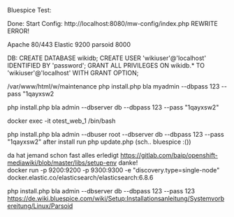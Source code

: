 Bluespice Test:

Done: Start Config: http://localhost:8080/mw-config/index.php REWRITE ERROR!

Apache 80/443
Elastic 9200
parsoid 8000   

   
DB:
CREATE DATABASE wikidb;
CREATE USER 'wikiuser'@'localhost' IDENTIFIED BY 'password';
GRANT ALL PRIVILEGES ON wikidb.* TO 'wikiuser'@'localhost' WITH GRANT OPTION;



/var/www/html/w/maintenance
php install.php bla myadmin --dbpass 123 --pass "1qayxsw2   

php install.php bla admin --dbserver db --dbpass 123 --pass "1qayxsw2"

 docker exec -it otest_web_1 /bin/bash

php install.php bla admin --dbuser root --dbserver db --dbpass 123 --pass "1qayxsw2"
after install run
php update.php (sch.. bluespice :())

da hat jemand schon fast alles erledigt https://gitlab.com/baip/openshift-mediawiki/blob/master/libs/setup-env danke!  
docker run -p 9200:9200 -p 9300:9300 -e "discovery.type=single-node" docker.elastic.co/elasticsearch/elasticsearch:6.8.6


php install.php bla admin --dbserver db --dbpass 123 --pass 123  
https://de.wiki.bluespice.com/wiki/Setup:Installationsanleitung/Systemvorbereitung/Linux/Parsoid
